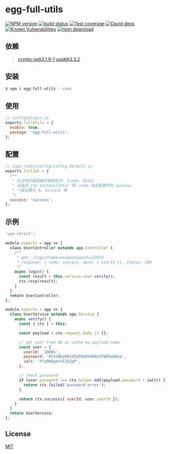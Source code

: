 # egg-full-utils

[![NPM version][npm-image]][npm-url]
[![build status][travis-image]][travis-url]
[![Test coverage][codecov-image]][codecov-url]
[![David deps][david-image]][david-url]
[![Known Vulnerabilities][snyk-image]][snyk-url]
[![npm download][download-image]][download-url]

[npm-image]: https://img.shields.io/npm/v/egg-full-utils.svg?style=flat-square
[npm-url]: https://npmjs.org/package/egg-full-utils
[travis-image]: https://img.shields.io/travis/eggjs/egg-full-utils.svg?style=flat-square
[travis-url]: https://travis-ci.org/eggjs/egg-full-utils
[codecov-image]: https://img.shields.io/codecov/c/github/eggjs/egg-full-utils.svg?style=flat-square
[codecov-url]: https://codecov.io/github/eggjs/egg-full-utils?branch=master
[david-image]: https://img.shields.io/david/eggjs/egg-full-utils.svg?style=flat-square
[david-url]: https://david-dm.org/eggjs/egg-full-utils
[snyk-image]: https://snyk.io/test/npm/egg-full-utils/badge.svg?style=flat-square
[snyk-url]: https://snyk.io/test/npm/egg-full-utils
[download-image]: https://img.shields.io/npm/dm/egg-full-utils.svg?style=flat-square
[download-url]: https://npmjs.org/package/egg-full-utils

<!--
Description here.
-->

## 依赖

> crypto-js@3.1.9-1
> uuid@3.3.2

## 安装

```bash
$ npm i egg-full-utils --save
```

## 使用

```js
// config/plugin.js
exports.fullUtils = {
  enable: true,
  package: 'egg-full-utils',
};
```

## 配置

```js
// {app_root}/config/config.default.js
exports.fullJwt = {
  /**
   * 后台响应返回格式被固定为: {code, data}
   * 当返回 ctx.success(data) 时，code 为此配置中的 success
   * 一般设置为 0, success 等
   */
  success: 'success',
};
```

## 示例

```js
'use strict';

module.exports = app => {
  class UserController extends app.Controller {
    /**
     * get: /login?name=xxx&password=123456
     * response: { code: success, data: { userId }}, status: 200
     */
    async login() {
      const result = this.service.user.verify();
      ctx.resp(result);
    }
  }
  return UserController;
};

module.exports = app => {
  class UserService extends app.Service {
    async verify() {
      const { ctx } = this;

      const payload = ctx.request.body || {};

      // get user from db or cache by payload.name
      const user = {
        userId: '10001',
        password: '07e38ba001d5df0dd4488cdf0d5ab8ea',
        salt: 'P7yRKQymchIZ5ZpP',
      };

      // check password
      if (user.password !== ctx.helper.md5(payload.password + salt)) {
        return ctx.failed('password error');
      }

      return ctx.success({ userId: user.userId });
    }
  }
  return UserService;
};
```

## License

[MIT](LICENSE)
